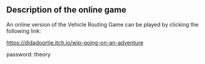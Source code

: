 ## Description of the online game

 An online version of the Vehicle Routing Game can be played by clicking the following link:

https://didadoortje.itch.io/wip-going-on-an-adventure

password: theory
